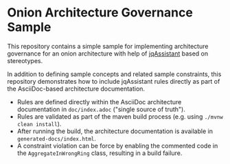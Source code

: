 # Onion Architecture Governance Sample

This repository contains a simple sample for implementing architecture governance for an onion architecture with help of
[jqAssistant](http://jqassistant.org) based on stereotypes.

In addition to defining sample concepts and related sample constraints, this repository demonstrates how to include 
jqAssistant rules directly as part of the AsciiDoc-based architecture documentation. 

- Rules are defined directly within the AsciiDoc architecture documentation in `doc/index.adoc` ("single source of 
  truth").
- Rules are validated as part of the maven build process (e.g. using `./mvnw clean install`).
- After running the build, the architecture documentation is available in `generated-docs/index.html`.
- A constraint violation can be force by enabling the commented code in the `AggregateInWrongRing` class, resulting in a
  build failure.
